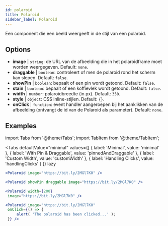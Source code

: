```yaml
---
id: polaroid
title: Polaroid
sidebar_label: Polaroid
---
```


Een component die een beeld weergeeft in de stijl van een polaroid.

## Options

* __image__ | `string`: de URL van de afbeelding die in het polaroidframe moet worden weergegeven. Default: `none`.
* __draggable__ | `boolean`: controleert of men de polaroid rond het scherm kan slepen. Default: `false`.
* __showPin__ | `boolean`: bepaalt of een pin wordt getoond. Default: `false`.
* __stain__ | `boolean`: bepaalt of een koffievlek wordt getoond. Default: `false`.
* __width__ | `number`: polaroidbreedte (in px). Default: `350`.
* __style__ | `object`: CSS inline-stijlen. Default: `{}`.
* __onClick__ | `function`: event handler aangeroepen bij het aanklikken van de afbeelding (ontvangt de id van de Polaroid als parameter). Default: `none`.


## Examples

import Tabs from '@theme/Tabs';
import TabItem from '@theme/TabItem';

<Tabs
    defaultValue="minimal"
    values={[
        { label: 'Minimal', value: 'minimal' },
        { label: 'With Pin & Draggable', value: 'pinnedAndDraggable' },
        { label: 'Custom Width', value: 'customWidth' },
        { label: 'Handling Clicks', value: 'handlingClicks' }
    ]}
    lazy
>

<TabItem value="minimal">

```jsx live
<Polaroid image="https://bit.ly/2MGl7K0" />
```

</TabItem>

<TabItem value="pinnedAndDraggable">

```jsx live
<Polaroid showPin draggable image="https://bit.ly/2MGl7K0" />
```

</TabItem>

<TabItem value="customWidth">

```jsx live
<Polaroid width={200}
 image="https://bit.ly/2MGl7K0" />
```

</TabItem>

<TabItem value="handlingClicks">

```jsx live
<Polaroid image="https://bit.ly/2MGl7K0" 
 onClick={() => {
     alert( 'The polaroid has been clicked...' );
 }} />
```

</TabItem>

</Tabs>

